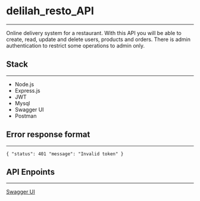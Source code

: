 # delilah_resto_API
---
Online delivery system for a restaurant. With this API you will be able to create, read, update and delete  users, products and orders. There is admin authentication to restrict some operations to admin only.

## Stack
---
* Node.js
* Express.js
* JWT
* Mysql
* Swagger UI
* Postman

## Error response format
---
`{
   "status": 401
   "message": "Invalid token"
 }`
 
 ## API Enpoints
 ---
[Swagger UI](https://app.swaggerhub.com/apis/blueMary/DelilahRastaurant/1.0.0)





